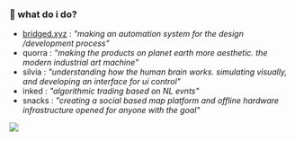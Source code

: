 ### 🔭 what do i do?

- [bridged.xyz](https://bridged.xyz) : *"making an automation system for the design /development process"*
- quorra : *"making the products on planet earth more aesthetic. the modern industrial art machine"*
- silvia : *"understanding how the human brain works. simulating visually, and developing an interface for ui control"*
- inked : *"algorithmic trading based on NL evnts"*
- snacks : *"creating a social based map platform and offline hardware infrastructure opened for anyone with the goal"*


![](https://github-readme-stats.vercel.app/api?username=softmarshmallow)
<!--
**softmarshmallow/softmarshmallow** is a ✨ _special_ ✨ repository because its `README.md` (this file) appears on your GitHub profile.

Here are some ideas to get you started:

- 🔭 I’m currently working on ...
- 🌱 I’m currently learning ...
- 👯 I’m looking to collaborate on ...
- 🤔 I’m looking for help with ...
- 💬 Ask me about ...
- 📫 How to reach me: ...
- 😄 Pronouns: ...
- ⚡ Fun fact: ...
-->
